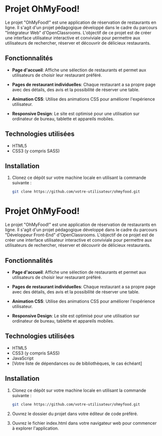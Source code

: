 # Projet OhMyFood!

Le projet "OhMyFood!" est une application de réservation de restaurants en ligne. Il s'agit d'un projet pédagogique développé dans le cadre du parcours "Intégrateur Web" d'OpenClassrooms. L'objectif de ce projet est de créer une interface utilisateur interactive et conviviale pour permettre aux utilisateurs de rechercher, réserver et découvrir de délicieux restaurants.

## Fonctionnalités

- **Page d'accueil**: Affiche une sélection de restaurants et permet aux utilisateurs de choisir leur restaurant préféré.

- **Pages de restaurant individuelles**: Chaque restaurant a sa propre page avec des détails, des avis et la possibilité de réserver une table.

- **Animation CSS**: Utilise des animations CSS pour améliorer l'expérience utilisateur.

- **Responsive Design**: Le site est optimisé pour une utilisation sur ordinateur de bureau, tablette et appareils mobiles.

## Technologies utilisées

- HTML5
- CSS3 (y compris SASS)

## Installation

1. Clonez ce dépôt sur votre machine locale en utilisant la commande suivante :

   ```bash
   git clone https://github.com/votre-utilisateur/ohmyfood.git

# Projet OhMyFood!

Le projet "OhMyFood!" est une application de réservation de restaurants en ligne. Il s'agit d'un projet pédagogique développé dans le cadre du parcours "Développeur Front-End" d'OpenClassrooms. L'objectif de ce projet est de créer une interface utilisateur interactive et conviviale pour permettre aux utilisateurs de rechercher, réserver et découvrir de délicieux restaurants.

## Fonctionnalités

- **Page d'accueil**: Affiche une sélection de restaurants et permet aux utilisateurs de choisir leur restaurant préféré.

- **Pages de restaurant individuelles**: Chaque restaurant a sa propre page avec des détails, des avis et la possibilité de réserver une table.

- **Animation CSS**: Utilise des animations CSS pour améliorer l'expérience utilisateur.

- **Responsive Design**: Le site est optimisé pour une utilisation sur ordinateur de bureau, tablette et appareils mobiles.

## Technologies utilisées

- HTML5
- CSS3 (y compris SASS)
- JavaScript
- [Votre liste de dépendances ou de bibliothèques, le cas échéant]

## Installation

1. Clonez ce dépôt sur votre machine locale en utilisant la commande suivante :

   ```bash
   git clone https://github.com/votre-utilisateur/ohmyfood.git
2. Ouvrez le dossier du projet dans votre éditeur de code préféré.

3. Ouvrez le fichier index.html dans votre navigateur web pour commencer à explorer l'application.
